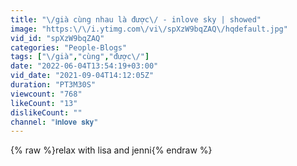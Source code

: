 ```yaml
---
title: "\/già cùng nhau là được\/ - inlove sky | showed"
image: "https:\/\/i.ytimg.com\/vi\/spXzW9bqZAQ\/hqdefault.jpg"
vid_id: "spXzW9bqZAQ"
categories: "People-Blogs"
tags: ["\/già","cùng","được\/"]
date: "2022-06-04T13:54:19+03:00"
vid_date: "2021-09-04T14:12:05Z"
duration: "PT3M30S"
viewcount: "768"
likeCount: "13"
dislikeCount: ""
channel: "𝐢𝐧𝐥𝐨𝐯𝐞 𝐬𝐤𝐲"
---
```

{% raw %}relax with lisa and jenni{% endraw %}
